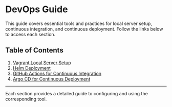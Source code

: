 # DevOps Guide

This guide covers essential tools and practices for local server setup, continuous integration, and continuous deployment. Follow the links below to access each section.

## Table of Contents

1. [Vagrant Local Server Setup](./vagrant-setup/vagrant-setup.md)
2. [Helm Deployment](./helm-deployment/helm-deployment.md)
3. [GitHub Actions for Continuous Integration](./.github/git-action-ci.md)
4. [Argo CD for Continuous Deployment](./argocd-setup/argocd-cd.md)

---

Each section provides a detailed guide to configuring and using the corresponding tool.
